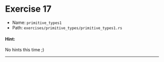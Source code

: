 # Exercise 17

- Name: ```primitive_types1```
- Path: ```exercises/primitive_types/primitive_types1.rs```
#### Hint: 

No hints this time ;)


---



